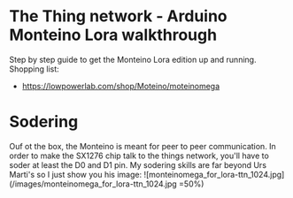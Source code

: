 # The Thing network - Arduino Monteino Lora walkthrough
Step by step guide to get the Monteino Lora edition up and running.
Shopping list:
- https://lowpowerlab.com/shop/Moteino/moteinomega

# Sodering
Ouf ot the box, the Monteino is meant for peer to peer communication. In order to make the SX1276 chip talk to the things network, you'll have to soder at least the D0 and D1 pin. My sodering skills are far beyond Urs Marti's so I just show you his image:
![monteinomega_for_lora-ttn_1024.jpg](/images/monteinomega_for_lora-ttn_1024.jpg =50%)
